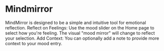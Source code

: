 # Mindmirror
MindMirror is designed to be a simple and intuitive tool for emotional reflection.  Reflect on Feelings: Use the mood slider on the Home page to select how you're feeling. The visual "mood mirror" will change to reflect your selection. Add Context: You can optionally add a note to provide more context to your mood entry.

